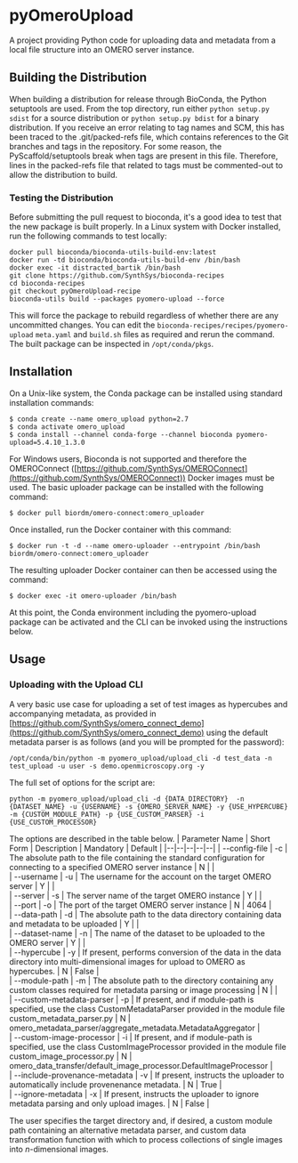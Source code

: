 
# pyOmeroUpload
A project providing Python code for uploading data and metadata from a local file structure into an OMERO server instance.

## Building the Distribution
When building a distribution for release through BioConda, the Python setuptools are used. From the top directory, run either `python setup.py sdist` for a source distribution or `python setup.py bdist` for a binary distribution. If you receive an error relating to tag names and SCM, this has been traced to the .git/packed-refs file, which contains references to the Git branches and tags in the repository. For some reason, the PyScaffold/setuptools break when tags are present in this file. Therefore, lines in the packed-refs file that related to tags must be commented-out to allow the distribution to build.

### Testing the Distribution
Before submitting the pull request to bioconda, it's a good idea to test that the new package is built properly. In a Linux system with Docker installed, run the following commands to test locally:

```
docker pull bioconda/bioconda-utils-build-env:latest
docker run -td bioconda/bioconda-utils-build-env /bin/bash
docker exec -it distracted_bartik /bin/bash
git clone https://github.com/SynthSys/bioconda-recipes
cd bioconda-recipes
git checkout pyOmeroUpload-recipe
bioconda-utils build --packages pyomero-upload --force
```
This will force the package to rebuild regardless of whether there are any uncommitted changes. You can edit the `bioconda-recipes/recipes/pyomero-upload` `meta.yaml` and `build.sh` files as required and rerun the command. The built package can be inspected in `/opt/conda/pkgs`.

## Installation
On a Unix-like system, the Conda package can be installed using standard installation commands:
```
$ conda create --name omero_upload python=2.7
$ conda activate omero_upload
$ conda install --channel conda-forge --channel bioconda pyomero-upload=5.4.10_1.3.0
```
For Windows users, Bioconda is not supported and therefore the OMEROConnect ([https://github.com/SynthSys/OMEROConnect](https://github.com/SynthSys/OMEROConnect)) Docker images must be used. The basic uploader package can be installed with the following command:
```
$ docker pull biordm/omero-connect:omero_uploader
```
Once installed, run the Docker container with this command:
```
$ docker run -t -d --name omero-uploader --entrypoint /bin/bash biordm/omero-connect:omero_uploader
```
The resulting uploader Docker container can then be accessed using the command:
```
$ docker exec -it omero-uploader /bin/bash
```
At this point, the Conda environment including the pyomero-upload package can be activated and the CLI can be invoked using the instructions below.

## Usage

### <a name="upload_cli">Uploading with the Upload CLI</a>
A very basic use case for uploading a set of test images as hypercubes and accompanying metadata, as provided in [https://github.com/SynthSys/omero_connect_demo](https://github.com/SynthSys/omero_connect_demo) using the default metadata parser is as follows (and you will be prompted for the password):
```
/opt/conda/bin/python -m pyomero_upload/upload_cli -d test_data -n test_upload -u user -s demo.openmicroscopy.org -y
```
The full set of options for the script are:
```
python -m pyomero_upload/upload_cli -d {DATA_DIRECTORY}  -n {DATASET_NAME} -u {USERNAME} -s {OMERO_SERVER_NAME} -y {USE_HYPERCUBE}  -m {CUSTOM_MODULE_PATH} -p {USE_CUSTOM_PARSER} -i {USE_CUSTOM_PROCESSOR}
```
The options are described in the table below.
| Parameter Name | Short Form | Description | Mandatory | Default |
|--|--|--|--|--|
| -\-config-file | -c | The absolute path to the file containing the standard configuration for connecting to a specified OMERO server instance  | N |  |  
| -\-username | -u | The username for the account on the target OMERO server | Y |  |  
| -\-server | -s | The server name of the target OMERO instance | Y |  |  
| -\-port | -o | The port of the target OMERO server instance | N | 4064 |  
| -\-data-path | -d | The absolute path to the data directory containing data and metadata to be uploaded | Y |  |  
| -\-dataset-name | -n | The name of the dataset to be uploaded to the OMERO server | Y |  |  
| -\-hypercube | -y | If present, performs conversion of the data in the data directory into multi-dimensional images for upload to OMERO as hypercubes. | N | False  |  
| -\-module-path | -m | The absolute path to the directory containing any custom classes required for metadata parsing or image processing | N |  |  
| -\-custom-metadata-parser | -p | If present, and if module-path is specified, use the class CustomMetadataParser provided in the module file custom_metadata_parser.py | N | omero_metadata_parser/aggregate_metadata.MetadataAggregator |  
| -\-custom-image-processor | -i | If present, and if module-path is specified, use the class CustomImageProcessor provided in the module file custom_image_processor.py | N | omero_data_transfer/default_image_processor.DefaultImageProcessor |  
| -\-include-provenance-metadata | -v | If present, instructs the uploader to automatically include provenenance metadata. | N | True  |  
| -\-ignore-metadata | -x | If present, instructs the uploader to ignore metadata parsing and only upload images. | N | False  |  

The user specifies the target directory and, if desired, a custom module path containing an alternative metadata parser, and custom data transformation function with which to process collections of single images into _n_-dimensional images.
